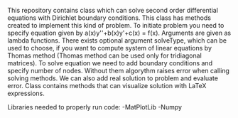 This repository contains class which can solve second order differential equations with Dirichlet boundary conditions. This class has methods created to implement this kind of problem. To initiate problem you need to specify equation given by a(x)y''+b(x)y'+c(x) = f(x). Arguments are given as lambda functions. There exists optional argument solveType, which can be used to choose, if you want to compute system of linear equations by Thomas method (Thomas method can be used only for tridiagonal matrices). To solve equation we need to add boundary conditions and specify number of nodes. Without them algorythm raises error when calling solving methods. We can also add real solution to problem and evaluate error. Class contains methods that can visualize solution with LaTeX expressions.

Libraries needed to properly run code: -MatPlotLib -Numpy
